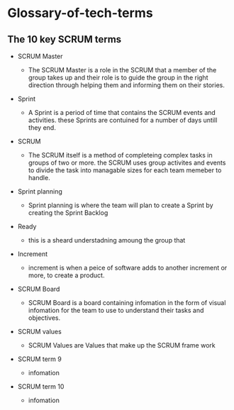 # Glossary-of-tech-terms

## The 10 key SCRUM terms
* SCRUM Master
  * The SCRUM Master is a role in the SCRUM that a member of the group takes up and their role is to guide the group in the right direction through helping them and informing them on their stories. 
  
* Sprint
  * A Sprint is a period of time that contains the SCRUM events and activities. these Sprints are contuined for a number of days untill they end.
  
* SCRUM
  * The SCRUM itself is a method of completeing complex tasks in groups of two or more. the SCRUM uses group activites and events to divide the task into managable sizes for each team memeber to handle.
  
* Sprint planning
  * Sprint planning is where the team will plan to create a Sprint by creating the Sprint Backlog
  
* Ready
  * this is a sheard understadning amoung the group that 
  
* Increment
  * increment is when a peice of software adds to another increment or more, to create a product.
  
* SCRUM Board
  * SCRUM Board is a board containing infomation in the form of visual infomation for the team to use to understand their tasks and objectives.
  
* SCRUM values
  * SCRUM Values are Values that make up the SCRUM frame work
  
* SCRUM term 9
  * infomation
  
* SCRUM term 10
  * infomation
